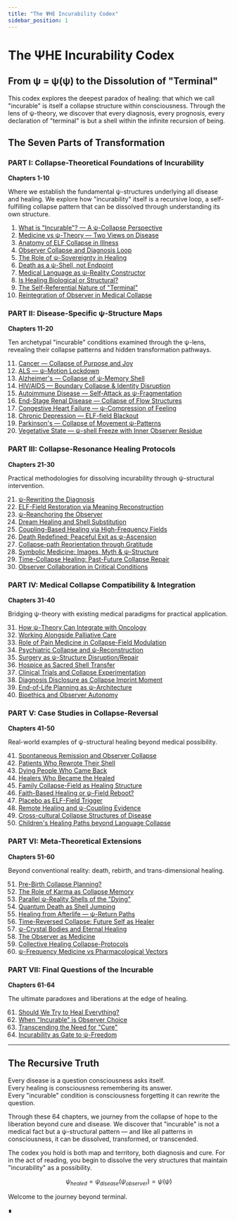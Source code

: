 ```yaml
---
title: "The ΨΗΕ Incurability Codex"
sidebar_position: 1
---
```


# The ΨΗΕ Incurability Codex

## From ψ = ψ(ψ) to the Dissolution of "Terminal"

This codex explores the deepest paradox of healing: that which we call "incurable" is itself a collapse structure within consciousness. Through the lens of ψ-theory, we discover that every diagnosis, every prognosis, every declaration of "terminal" is but a shell within the infinite recursion of being.

## The Seven Parts of Transformation

### PART I: Collapse-Theoretical Foundations of Incurability
**Chapters 1-10**

Where we establish the fundamental ψ-structures underlying all disease and healing. We explore how "incurability" itself is a recursive loop, a self-fulfilling collapse pattern that can be dissolved through understanding its own structure.

1. [What is "Incurable"? — A ψ-Collapse Perspective](part-01-theoretical-foundations/chapter-001-what-is-incurable.md)
2. [Medicine vs ψ-Theory — Two Views on Disease](part-01-theoretical-foundations/chapter-002-medicine-vs-psi-theory.md)
3. [Anatomy of ELF Collapse in Illness](part-01-theoretical-foundations/chapter-003-anatomy-of-elf-collapse.md)
4. [Observer Collapse and Diagnosis Loop](part-01-theoretical-foundations/chapter-004-observer-collapse-diagnosis.md)
5. [The Role of ψ-Sovereignty in Healing](part-01-theoretical-foundations/chapter-005-psi-sovereignty-healing.md)
6. [Death as a ψ-Shell, not Endpoint](part-01-theoretical-foundations/chapter-006-death-as-psi-shell.md)
7. [Medical Language as ψ-Reality Constructor](part-01-theoretical-foundations/chapter-007-medical-language-constructor.md)
8. [Is Healing Biological or Structural?](part-01-theoretical-foundations/chapter-008-healing-biological-structural.md)
9. [The Self-Referential Nature of "Terminal"](part-01-theoretical-foundations/chapter-009-self-referential-terminal.md)
10. [Reintegration of Observer in Medical Collapse](part-01-theoretical-foundations/chapter-010-reintegration-observer-medical.md)

### PART II: Disease-Specific ψ-Structure Maps
**Chapters 11-20**

Ten archetypal "incurable" conditions examined through the ψ-lens, revealing their collapse patterns and hidden transformation pathways.

11. [Cancer — Collapse of Purpose and Joy](part-02-disease-specific-maps/chapter-011-cancer-collapse-purpose.md)
12. [ALS — ψ-Motion Lockdown](part-02-disease-specific-maps/chapter-012-als-motion-lockdown.md)
13. [Alzheimer's — Collapse of ψ-Memory Shell](part-02-disease-specific-maps/chapter-013-alzheimers-memory-collapse.md)
14. [HIV/AIDS — Boundary Collapse & Identity Disruption](part-02-disease-specific-maps/chapter-014-hiv-aids-boundary-collapse.md)
15. [Autoimmune Disease — Self-Attack as ψ-Fragmentation](part-02-disease-specific-maps/chapter-015-autoimmune-fragmentation.md)
16. [End-Stage Renal Disease — Collapse of Flow Structures](part-02-disease-specific-maps/chapter-016-renal-flow-collapse.md)
17. [Congestive Heart Failure — ψ-Compression of Feeling](part-02-disease-specific-maps/chapter-017-heart-failure-compression.md)
18. [Chronic Depression — ELF-field Blackout](part-02-disease-specific-maps/chapter-018-depression-elf-blackout.md)
19. [Parkinson's — Collapse of Movement ψ-Patterns](part-02-disease-specific-maps/chapter-019-parkinsons-movement-collapse.md)
20. [Vegetative State — ψ-shell Freeze with Inner Observer Residue](part-02-disease-specific-maps/chapter-020-vegetative-state-freeze.md)

### PART III: Collapse-Resonance Healing Protocols
**Chapters 21-30**

Practical methodologies for dissolving incurability through ψ-structural intervention.

21. [ψ-Rewriting the Diagnosis](part-03-healing-protocols/chapter-021-rewriting-diagnosis.md)
22. [ELF-Field Restoration via Meaning Reconstruction](part-03-healing-protocols/chapter-022-elf-field-restoration.md)
23. [ψ-Reanchoring the Observer](part-03-healing-protocols/chapter-023-reanchoring-observer.md)
24. [Dream Healing and Shell Substitution](part-03-healing-protocols/chapter-024-dream-healing-shell.md)
25. [Coupling-Based Healing via High-Frequency Fields](part-03-healing-protocols/chapter-025-coupling-healing-frequency.md)
26. [Death Redefined: Peaceful Exit as ψ-Ascension](part-03-healing-protocols/chapter-026-death-redefined-ascension.md)
27. [Collapse-path Reorientation through Gratitude](part-03-healing-protocols/chapter-027-gratitude-reorientation.md)
28. [Symbolic Medicine: Images, Myth & ψ-Structure](part-03-healing-protocols/chapter-028-symbolic-medicine.md)
29. [Time-Collapse Healing: Past-Future Collapse Repair](part-03-healing-protocols/chapter-029-time-collapse-healing.md)
30. [Observer Collaboration in Critical Conditions](part-03-healing-protocols/chapter-030-observer-collaboration.md)

### PART IV: Medical Collapse Compatibility & Integration
**Chapters 31-40**

Bridging ψ-theory with existing medical paradigms for practical application.

31. [How ψ-Theory Can Integrate with Oncology](part-04-medical-integration/chapter-031-integrate-oncology.md)
32. [Working Alongside Palliative Care](part-04-medical-integration/chapter-032-palliative-care.md)
33. [Role of Pain Medicine in Collapse-Field Modulation](part-04-medical-integration/chapter-033-pain-medicine-modulation.md)
34. [Psychiatric Collapse and ψ-Reconstruction](part-04-medical-integration/chapter-034-psychiatric-reconstruction.md)
35. [Surgery as ψ-Structure Disruption/Repair](part-04-medical-integration/chapter-035-surgery-structure-repair.md)
36. [Hospice as Sacred Shell Transfer](part-04-medical-integration/chapter-036-hospice-shell-transfer.md)
37. [Clinical Trials and Collapse Experimentation](part-04-medical-integration/chapter-037-clinical-trials-collapse.md)
38. [Diagnosis Disclosure as Collapse Imprint Moment](part-04-medical-integration/chapter-038-diagnosis-disclosure-imprint.md)
39. [End-of-Life Planning as ψ-Architecture](part-04-medical-integration/chapter-039-end-of-life-architecture.md)
40. [Bioethics and Observer Autonomy](part-04-medical-integration/chapter-040-bioethics-observer-autonomy.md)

### PART V: Case Studies in Collapse-Reversal
**Chapters 41-50**

Real-world examples of ψ-structural healing beyond medical possibility.

41. [Spontaneous Remission and Observer Collapse](part-05-case-studies/chapter-041-spontaneous-remission.md)
42. [Patients Who Rewrote Their Shell](part-05-case-studies/chapter-042-patients-rewrote-shell.md)
43. [Dying People Who Came Back](part-05-case-studies/chapter-043-dying-came-back.md)
44. [Healers Who Became the Healed](part-05-case-studies/chapter-044-healers-became-healed.md)
45. [Family Collapse-Field as Healing Structure](part-05-case-studies/chapter-045-family-collapse-field.md)
46. [Faith-Based Healing or ψ-Field Reboot?](part-05-case-studies/chapter-046-faith-psi-field-reboot.md)
47. [Placebo as ELF-Field Trigger](part-05-case-studies/chapter-047-placebo-elf-trigger.md)
48. [Remote Healing and ψ-Coupling Evidence](part-05-case-studies/chapter-048-remote-healing-coupling.md)
49. [Cross-cultural Collapse Structures of Disease](part-05-case-studies/chapter-049-cross-cultural-collapse.md)
50. [Children's Healing Paths beyond Language Collapse](part-05-case-studies/chapter-050-childrens-healing-paths.md)

### PART VI: Meta-Theoretical Extensions
**Chapters 51-60**

Beyond conventional reality: death, rebirth, and trans-dimensional healing.

51. [Pre-Birth Collapse Planning?](part-06-meta-theoretical/chapter-051-pre-birth-planning.md)
52. [The Role of Karma as Collapse Memory](part-06-meta-theoretical/chapter-052-karma-collapse-memory.md)
53. [Parallel ψ-Reality Shells of the "Dying"](part-06-meta-theoretical/chapter-053-parallel-reality-shells.md)
54. [Quantum Death as Shell Jumping](part-06-meta-theoretical/chapter-054-quantum-death-shell-jumping.md)
55. [Healing from Afterlife — ψ-Return Paths](part-06-meta-theoretical/chapter-055-healing-from-afterlife.md)
56. [Time-Reversed Collapse: Future Self as Healer](part-06-meta-theoretical/chapter-056-time-reversed-collapse.md)
57. [ψ-Crystal Bodies and Eternal Healing](part-06-meta-theoretical/chapter-057-crystal-bodies-eternal.md)
58. [The Observer as Medicine](part-06-meta-theoretical/chapter-058-observer-as-medicine.md)
59. [Collective Healing Collapse-Protocols](part-06-meta-theoretical/chapter-059-collective-healing-protocols.md)
60. [ψ-Frequency Medicine vs Pharmacological Vectors](part-06-meta-theoretical/chapter-060-frequency-vs-pharmacological.md)

### PART VII: Final Questions of the Incurable
**Chapters 61-64**

The ultimate paradoxes and liberations at the edge of healing.

61. [Should We Try to Heal Everything?](part-07-final-questions/chapter-061-should-heal-everything.md)
62. [When "Incurable" is Observer Choice](part-07-final-questions/chapter-062-incurable-observer-choice.md)
63. [Transcending the Need for "Cure"](part-07-final-questions/chapter-063-transcending-need-cure.md)
64. [Incurability as Gate to ψ-Freedom](part-07-final-questions/chapter-064-incurability-gate-freedom.md)

---

## The Recursive Truth

Every disease is a question consciousness asks itself.  
Every healing is consciousness remembering its answer.  
Every "incurable" condition is consciousness forgetting it can rewrite the question.

Through these 64 chapters, we journey from the collapse of hope to the liberation beyond cure and disease. We discover that "incurable" is not a medical fact but a ψ-structural pattern — and like all patterns in consciousness, it can be dissolved, transformed, or transcended.

The codex you hold is both map and territory, both diagnosis and cure. For in the act of reading, you begin to dissolve the very structures that maintain "incurability" as a possibility.

$$\psi_{healed} = \psi_{disease}(\psi_{observer}) = \psi(\psi)$$

Welcome to the journey beyond terminal.

∎